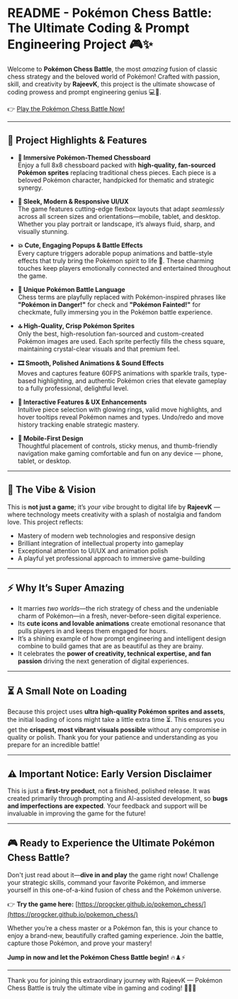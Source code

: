 # README - Pokémon Chess Battle: The Ultimate Coding & Prompt Engineering Project 🎮✨

Welcome to **Pokémon Chess Battle**, the most _amazing_ fusion of classic chess strategy and the beloved world of Pokémon! Crafted with passion, skill, and creativity by **RajeevK**, this project is the ultimate showcase of coding prowess and prompt engineering genius 💻🚀.

👉 [Play the Pokémon Chess Battle Now!](https://progcker.github.io/pokemon_chess/)


---

## 🌟 Project Highlights & Features

- **🎨 Immersive Pokémon-Themed Chessboard**  
  Enjoy a full 8x8 chessboard packed with **high-quality, fan-sourced Pokémon sprites** replacing traditional chess pieces. Each piece is a beloved Pokémon character, handpicked for thematic and strategic synergy.

- **📱 Sleek, Modern & Responsive UI/UX**  
  The game features cutting-edge flexbox layouts that adapt *seamlessly* across all screen sizes and orientations—mobile, tablet, and desktop. Whether you play portrait or landscape, it’s always fluid, sharp, and visually stunning.

- **💥 Cute, Engaging Popups & Battle Effects**  
  Every capture triggers adorable popup animations and battle-style effects that truly bring the Pokémon spirit to life 🐾. These charming touches keep players emotionally connected and entertained throughout the game.

- **🎤 Unique Pokémon Battle Language**  
  Chess terms are playfully replaced with Pokémon-inspired phrases like **"Pokémon in Danger!"** for check and **"Pokémon Fainted!"** for checkmate, fully immersing you in the Pokémon battle experience.

- **🔝 High-Quality, Crisp Pokémon Sprites**  
  Only the best, high-resolution fan-sourced and custom-created Pokémon images are used. Each sprite perfectly fills the chess square, maintaining crystal-clear visuals and that premium feel.

- **🎞️ Smooth, Polished Animations & Sound Effects**  
  Moves and captures feature 60FPS animations with sparkle trails, type-based highlighting, and authentic Pokémon cries that elevate gameplay to a fully professional, delightful level.

- **🧩 Interactive Features & UX Enhancements**  
  Intuitive piece selection with glowing rings, valid move highlights, and hover tooltips reveal Pokémon names and types. Undo/redo and move history tracking enable strategic mastery.

- **📱 Mobile-First Design**  
  Thoughtful placement of controls, sticky menus, and thumb-friendly navigation make gaming comfortable and fun on any device — phone, tablet, or desktop.

---

## 🚀 The Vibe & Vision

This is **not just a game**; it’s *your vibe* brought to digital life by **RajeevK** — where technology meets creativity with a splash of nostalgia and fandom love. This project reflects:

- Mastery of modern web technologies and responsive design
- Brilliant integration of intellectual property into gameplay
- Exceptional attention to UI/UX and animation polish
- A playful yet professional approach to immersive game-building

---

## ⚡ Why It’s Super Amazing

- It marries *two worlds*—the rich strategy of chess and the undeniable charm of Pokémon—in a fresh, never-before-seen digital experience.
- Its **cute icons and lovable animations** create emotional resonance that pulls players in and keeps them engaged for hours.
- It’s a shining example of how prompt engineering and intelligent design combine to build games that are as beautiful as they are brainy.
- It celebrates the **power of creativity, technical expertise, and fan passion** driving the next generation of digital experiences.

---

## ⏳ A Small Note on Loading

Because this project uses **ultra high-quality Pokémon sprites and assets**, the initial loading of icons might take a little extra time ⏳. This ensures you get the **crispest, most vibrant visuals possible** without any compromise in quality or polish. Thank you for your patience and understanding as you prepare for an incredible battle!

---

## ⚠️ Important Notice: Early Version Disclaimer

This is just a **first-try product**, not a finished, polished release. It was created primarily through prompting and AI-assisted development, so **bugs and imperfections are expected**. Your feedback and support will be invaluable in improving the game for the future!

---

## 🎮 Ready to Experience the Ultimate Pokémon Chess Battle?

Don't just read about it—**dive in and play** the game right now! Challenge your strategic skills, command your favorite Pokémon, and immerse yourself in this one-of-a-kind fusion of chess and the Pokémon universe.

👉 **Try the game here:** [https://progcker.github.io/pokemon_chess/](https://progcker.github.io/pokemon_chess/)

Whether you’re a chess master or a Pokémon fan, this is your chance to enjoy a brand-new, beautifully crafted gaming experience. Join the battle, capture those Pokémon, and prove your mastery!

**Jump in now and let the Pokémon Chess Battle begin!** 🔥♟️⚡

---

Thank you for joining this extraordinary journey with RajeevK — Pokémon Chess Battle is truly the ultimate vibe in gaming and coding! 🎉🎉🎉
